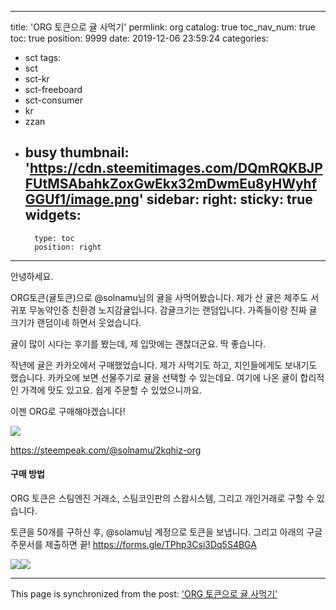 
---
title: 'ORG 토큰으로 귤 사먹기'
permlink: org
catalog: true
toc_nav_num: true
toc: true
position: 9999
date: 2019-12-06 23:59:24
categories:
- sct
tags:
- sct
- sct-kr
- sct-freeboard
- sct-consumer
- kr
- zzan
- busy
thumbnail: 'https://cdn.steemitimages.com/DQmRQKBJPFUtMSAbahkZoxGwEkx32mDwmEu8yHWyhfGGUf1/image.png'
sidebar:
    right:
        sticky: true
widgets:
    -
        type: toc
        position: right
---


안녕하세요. 

ORG토큰(귤토큰)으로 @solnamu님의 귤을 사먹어봤습니다. 
제가 산 귤은 제주도 서귀포 무농약인증 친환경 노지감귤입니다. 감귤크기는 랜덤입니다. 가족들이랑 진짜 귤 크기가 랜덤이네 하면서 웃었습니다. 

귤이 많이 시다는 후기를 봤는데, 제 입맛에는 괜찮더군요. 딱 좋습니다. 


작년에 귤은 카카오에서 구매했었습니다. 제가 사먹기도 하고, 지인들에게도 보내기도 했습니다. 카카오에 보면 선물주기로 귤을 선택할 수 있는데요. 여기에 나온 귤이 합리적인 가격에 맛도 있고요. 쉽게 주문할 수 있었으니까요. 

이젠 ORG로 구매해야겠습니다!


![](https://cdn.steemitimages.com/DQmRQKBJPFUtMSAbahkZoxGwEkx32mDwmEu8yHWyhfGGUf1/image.png)




https://steempeak.com/@solnamu/2kqhiz-org


#### 구매 방법

ORG 토큰은 스팀엔진 거래소, 스팀코인판의 스왑시스템, 그리고 개인거래로 구할 수 있습니다. 

토큰을 50개를 구하신 후, @solamu님 계정으로 토큰을 보냅니다. 그리고 아래의 구글 주문서를 제출하면 끝!
https://forms.gle/TPhp3Csi3Dq5S4BGA


![](https://steemitimages.com/300x0/https://cdn.steemitimages.com/DQmUu3betrKHzZ4DSzmvtyCB7DnmrRFgSbLgRgbgs1fRuPm/image.png)![](https://steemitimages.com/300x0/https://cdn.steemitimages.com/DQmf9c17tGvX326GaMikGkfsx7z4gv6AAyda3qL12iGCKx1/image.png)

- - -

This page is synchronized from the post: ['ORG 토큰으로 귤 사먹기'](https://steemit.com/@jacobyu/org)
